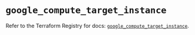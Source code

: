 # `google_compute_target_instance`

Refer to the Terraform Registry for docs: [`google_compute_target_instance`](https://registry.terraform.io/providers/hashicorp/google/6.5.0/docs/resources/compute_target_instance).
